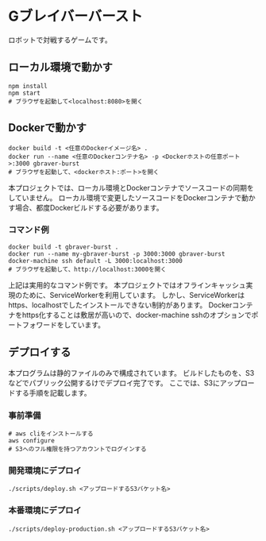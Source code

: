# Gブレイバーバースト
 
ロボットで対戦するゲームです。

## ローカル環境で動かす

```
npm install
npm start
# ブラウザを起動して<localhost:8080>を開く
```

## Dockerで動かす

```
docker build -t <任意のDockerイメージ名> .
docker run --name <任意のDockerコンテナ名> -p <Dockerホストの任意ポート>:3000 gbraver-burst
# ブラウザを起動して、<dockerホスト:ポート>を開く
```

本プロジェクトでは、ローカル環境とDockerコンテナでソースコードの同期をしていません。
ローカル環境で変更したソースコードをDockerコンテナで動かす場合、都度Dockerビルドする必要があります。

### コマンド例

```
docker build -t gbraver-burst .
docker run --name my-gbraver-burst -p 3000:3000 gbraver-burst
docker-machine ssh default -L 3000:localhost:3000
# ブラウザを起動して、http://localhost:3000を開く
```

上記は実用的なコマンド例です。
本プロジェクトではオフラインキャッシュ実現のために、ServiceWorkerを利用しています。
しかし、ServiceWorkerはhttps、localhostでしたインストールできない制約があります。
Dockerコンテナをhttps化することは敷居が高いので、docker-machine sshのオプションでポートフォワードをしています。

## デプロイする
本プログラムは静的ファイルのみで構成されています。
ビルドしたものを、S3などでパブリック公開するけでデプロイ完了です。
ここでは、S3にアップロードする手順を記載します。

### 事前準備

```
# aws cliをインストールする
aws configure
# S3へのフル権限を持つアカウントでログインする
```

### 開発環境にデプロイ

```
./scripts/deploy.sh <アップロードするS3バケット名>
```

### 本番環境にデプロイ

```
./scripts/deploy-production.sh <アップロードするS3バケット名>
```